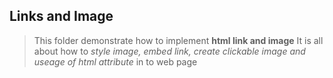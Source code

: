 ## Links and Image

> This folder demonstrate how to implement **html link and image** 
> It is all about how to _style image, embed link, create clickable image and useage of html attribute_ in to web page
